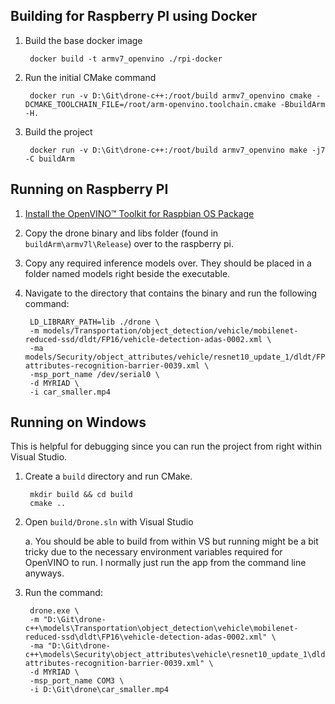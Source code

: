 ## Building for Raspberry PI using Docker

1. Build the base docker image

        docker build -t armv7_openvino ./rpi-docker

2. Run the initial CMake command

        docker run -v D:\Git\drone-c++:/root/build armv7_openvino cmake -DCMAKE_TOOLCHAIN_FILE=/root/arm-openvino.toolchain.cmake -BbuildArm -H.

3. Build the project

        docker run -v D:\Git\drone-c++:/root/build armv7_openvino make -j7 -C buildArm

## Running on Raspberry PI

1. [Install the OpenVINO™ Toolkit for Raspbian OS Package](https://docs.openvinotoolkit.org/latest/_docs_install_guides_installing_openvino_raspbian.html#install-package)

2. Copy the drone binary and libs folder (found in `buildArm\armv7l\Release`) over to the raspberry pi.

3. Copy any required inference models over. They should be placed in a folder named models right beside the executable.

4. Navigate to the directory that contains the binary and run the following command:

        LD_LIBRARY_PATH=lib ./drone \
        -m models/Transportation/object_detection/vehicle/mobilenet-reduced-ssd/dldt/FP16/vehicle-detection-adas-0002.xml \
        -ma models/Security/object_attributes/vehicle/resnet10_update_1/dldt/FP16/vehicle-attributes-recognition-barrier-0039.xml \
        -msp_port_name /dev/serial0 \
        -d MYRIAD \
        -i car_smaller.mp4

## Running on Windows

This is helpful for debugging since you can run the project from right within Visual Studio.

1. Create a `build` directory and run CMake.

        mkdir build && cd build
        cmake ..

2. Open `build/Drone.sln` with Visual Studio

    a. You should be able to build from within VS but running might be a bit tricky due to the necessary environment variables required for OpenVINO to run.  I normally just run the app from the command line anyways.

3. Run the command:

        drone.exe \
        -m "D:\Git\drone-c++\models\Transportation\object_detection\vehicle\mobilenet-reduced-ssd\dldt\FP16\vehicle-detection-adas-0002.xml" \
        -ma "D:\Git\drone-c++\models\Security\object_attributes\vehicle\resnet10_update_1\dldt\FP16\vehicle-attributes-recognition-barrier-0039.xml" \
        -d MYRIAD \
        -msp_port_name COM3 \
        -i D:\Git\drone\car_smaller.mp4
